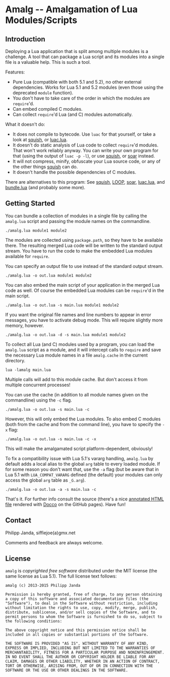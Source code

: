 #            Amalg -- Amalgamation of Lua Modules/Scripts            #

##                           Introduction                           ##

Deploying a Lua application that is split among multiple modules is a
challenge. A tool that can package a Lua script and its modules into
a single file is a valuable help. This is such a tool.

Features:

*   Pure Lua (compatible with both 5.1 and 5.2), no other external
    dependencies. Works for Lua 5.1 and 5.2 modules (even those using
    the deprecated `module` function).
*   You don't have to take care of the order in which the modules are
    `require`'d.
*   Can embed compiled C modules.
*   Can collect `require`'d Lua (and C) modules automatically.

What it doesn't do:

*   It does not compile to bytecode. Use `luac` for that yourself, or
    take a look at [squish][1], or [luac.lua][4].
*   It doesn't do static analysis of Lua code to collect `require`'d
    modules. That won't work reliably anyway. You can write your own
    program for that (using the output of `luac -p -l`), or use
    [squish][1], or [soar][3] instead.
*   It will not compress, minify, obfuscate your Lua source code, or
    any of the other things [squish][1] can do.
*   It doesn't handle the possible dependencies of C modules.

There are alternatives to this program: See [squish][1], [LOOP][2],
[soar][3], [luac.lua][4], and [bundle.lua][5] (and probably some
more).

  [1]: http://matthewwild.co.uk/projects/squish/home
  [2]: http://loop.luaforge.net/release/preload.html
  [3]: http://lua-users.org/lists/lua-l/2012-02/msg00609.html
  [4]: http://www.tecgraf.puc-rio.br/~lhf/ftp/lua/5.1/luac.lua
  [5]: https://github.com/akavel/scissors/blob/master/tools/bundle/bundle.lua


##                          Getting Started                         ##

You can bundle a collection of modules in a single file by calling the
`amalg.lua` script and passing the module names on the commandline.

    ./amalg.lua module1 module2

The modules are collected using `package.path`, so they have to be
available there. The resulting merged Lua code will be written to the
standard output stream. You have to run the code to make the embedded
Lua modules available for `require`.

You can specify an output file to use instead of the standard output
stream.

    ./amalg.lua -o out.lua module1 module2

You can also embed the main script of your application in the merged
Lua code as well. Of course the embedded Lua modules can be
`require`'d in the main script.

    ./amalg.lua -o out.lua -s main.lua module1 module2

If you want the original file names and line numbers to appear in
error messages, you have to activate debug mode. This will require
slightly more memory, however.

    ./amalg.lua -o out.lua -d -s main.lua module1 module2

To collect all Lua (and C) modules used by a program, you can load the
`amalg.lua` script as a module, and it will intercept calls to
`require` and save the necessary Lua module names in a file
`amalg.cache` in the current directory.

    lua -lamalg main.lua

Multiple calls will add to this module cache. But don't access it from
multiple concurrent processes!

You can use the cache (in addition to all module names given on the
commandline) using the `-c` flag.

    ./amalg.lua -o out.lua -s main.lua -c

However, this will only embed the Lua modules. To also embed C modules
(both from the cache and from the command line), you have to specify
the `-x` flag:

    ./amalg.lua -o out.lua -s main.lua -c -x

This will make the amalgamated script platform-dependent, obviously!

To fix a compatibility issue with Lua 5.1's vararg handling,
`amalg.lua` by default adds a local alias to the global `arg` table to
every loaded module. If for some reason you don't want that, use the
`-a` flag (but be aware that in Lua 5.1 with `LUA_COMPAT_VARARG`
defined (the default) your modules can only access the global `arg`
table as `_G.arg`).

    ./amalg.lua -o out.lua -a -s main.lua -c

That's it. For further info consult the source (there's a nice
[annotated HTML file][6] rendered with [Docco][7] on the GitHub
pages). Have fun!

  [6]: http://siffiejoe.github.io/lua-amalg/
  [7]: http://jashkenas.github.io/docco/


##                              Contact                             ##

Philipp Janda, siffiejoe(a)gmx.net

Comments and feedback are always welcome.


##                              License                             ##

`amalg` is *copyrighted free software* distributed under the MIT
license (the same license as Lua 5.1). The full license text follows:

    amalg (c) 2013-2015 Philipp Janda

    Permission is hereby granted, free of charge, to any person obtaining
    a copy of this software and associated documentation files (the
    "Software"), to deal in the Software without restriction, including
    without limitation the rights to use, copy, modify, merge, publish,
    distribute, sublicense, and/or sell copies of the Software, and to
    permit persons to whom the Software is furnished to do so, subject to
    the following conditions:

    The above copyright notice and this permission notice shall be
    included in all copies or substantial portions of the Software.

    THE SOFTWARE IS PROVIDED "AS IS", WITHOUT WARRANTY OF ANY KIND,
    EXPRESS OR IMPLIED, INCLUDING BUT NOT LIMITED TO THE WARRANTIES OF
    MERCHANTABILITY, FITNESS FOR A PARTICULAR PURPOSE AND NONINFRINGEMENT.
    IN NO EVENT SHALL THE AUTHOR OR COPYRIGHT HOLDER BE LIABLE FOR ANY
    CLAIM, DAMAGES OR OTHER LIABILITY, WHETHER IN AN ACTION OF CONTRACT,
    TORT OR OTHERWISE, ARISING FROM, OUT OF OR IN CONNECTION WITH THE
    SOFTWARE OR THE USE OR OTHER DEALINGS IN THE SOFTWARE.

